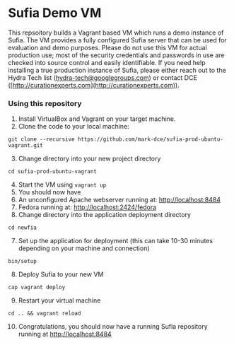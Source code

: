 # Sufia Demo VM
This repsoitory builds a Vagrant based VM which runs a demo instance of Sufia.  The VM provides a fully configured
Sufia server that can be used for evaluation and demo purposes.  Please do not use this VM for actual production use; 
most of the security credentials and passwords in use are checked into source control and easily identifiable.  If you need
help installing a true production instance of Sufia, please either reach out to the Hydra Tech list (hydra-tech@googlegroups.com) 
or contact DCE ([http://curationexperts.com](http://curationexperts.com)).

### Using this repository
1. Install VirtualBox and Vagrant on your target machine.
2. Clone the code to your local machine:  
  ```
  git clone --recursive https://github.com/mark-dce/sufia-prod-ubuntu-vagrant.git
  ```
3. Change directory into your new project directory  
  ```
  cd sufia-prod-ubuntu-vagrant
  ```
4. Start the VM using `vagrant up`
5. You should now have   
  1. An unconfigured Apache webserver running at: [http://localhost:8484](http://localhost:8484)
  2. Fedora running at: [http://localhost:2424/fedora](http://localhost:2424/fedora)
6. Change directory into the application deployment directory
  ```
  cd newfia
  ```
7. Set up the application for deployment (this can take 10-30 minutes depending on your machine and connection)
  ```
  bin/setup
  ```  
8. Deploy Sufia to your new VM
  ```
  cap vagrant deploy
  ```
9. Restart your virtual machine
  ```
  cd .. && vagrant reload
  ``` 
10. Congratulations, you should now have a running Sufia repository running at [http://localhost:8484](http://localhost:8484)
